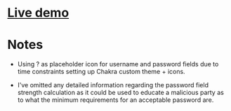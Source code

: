 # [Live demo](https://userformdemo.vercel.app/)

# Notes

- Using ? as placeholder icon for username and password fields due to time constraints setting up Chakra custom theme + icons.

- I've omitted any detailed information regarding the password field strength calculation as it could be used to educate a malicious party as to what the minimum requirements for an acceptable password are.
